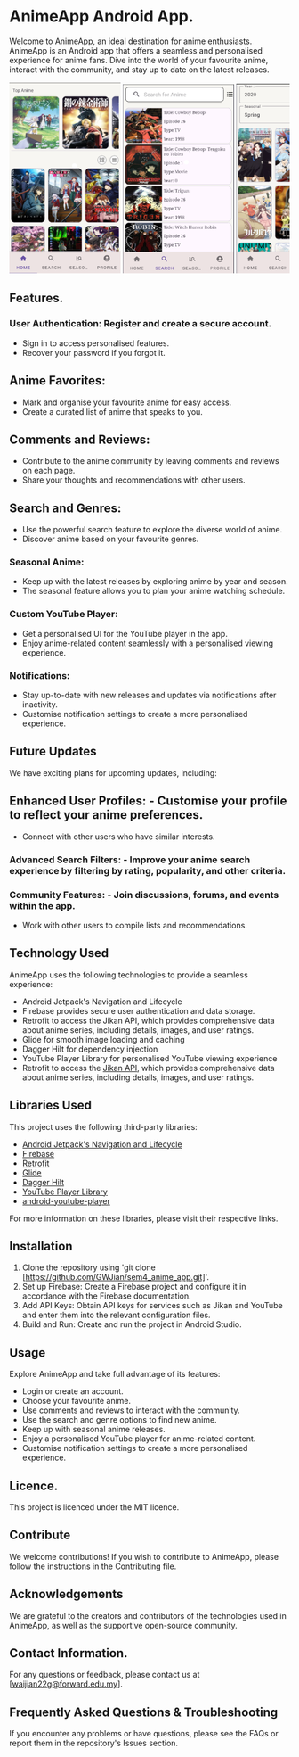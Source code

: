 # AnimeApp Android App.

Welcome to AnimeApp, an ideal destination for anime enthusiasts. AnimeApp is an Android app that offers a seamless and personalised experience for anime fans. Dive into the world of your favourite anime, interact with the community, and stay up to date on the latest releases.

<div style="white-space: nowrap; overflow-x: auto;">
    <img src="./assets/home.png" alt="Home Page" style="width: 200px; height: auto; display: inline-block;">
    <img src="./assets/search.png" alt="Categories Page" style="width: 200px; height: auto; display: inline-block;">
    <img src="assets/seasonal.png" alt="Profile Page" style="width: 200px; height: auto; display: inline-block;">
    <img src="./assets/profile.png" alt="Recipe Details Page" style="width: 200px; height: auto; display: inline-block;">
</div>

## Features.

### User Authentication: Register and create a secure account.
- Sign in to access personalised features.
- Recover your password if you forgot it.

## Anime Favorites:
- Mark and organise your favourite anime for easy access.
- Create a curated list of anime that speaks to you.

## Comments and Reviews:
- Contribute to the anime community by leaving comments and reviews on each page.
- Share your thoughts and recommendations with other users.

## Search and Genres:
- Use the powerful search feature to explore the diverse world of anime.
- Discover anime based on your favourite genres.

### Seasonal Anime:
- Keep up with the latest releases by exploring anime by year and season.
- The seasonal feature allows you to plan your anime watching schedule.

### Custom YouTube Player:
- Get a personalised UI for the YouTube player in the app.
- Enjoy anime-related content seamlessly with a personalised viewing experience.

### Notifications:
- Stay up-to-date with new releases and updates via notifications after inactivity.
- Customise notification settings to create a more personalised experience.

## Future Updates

We have exciting plans for upcoming updates, including:

## Enhanced User Profiles: - Customise your profile to reflect your anime preferences.
- Connect with other users who have similar interests.

### Advanced Search Filters: - Improve your anime search experience by filtering by rating, popularity, and other criteria.

### Community Features: - Join discussions, forums, and events within the app.
- Work with other users to compile lists and recommendations.

## Technology Used

AnimeApp uses the following technologies to provide a seamless experience:

- Android Jetpack's Navigation and Lifecycle
- Firebase provides secure user authentication and data storage.
- Retrofit to access the Jikan API, which provides comprehensive data about anime series, including details, images, and user ratings.
- Glide for smooth image loading and caching
- Dagger Hilt for dependency injection
- YouTube Player Library for personalised YouTube viewing experience
- Retrofit to access the [Jikan API](https://jikan.moe/), which provides comprehensive data about anime series, including details, images, and user ratings.

## Libraries Used

This project uses the following third-party libraries:

- [Android Jetpack's Navigation and Lifecycle](https://developer.android.com/jetpack/androidx/releases/navigation)
- [Firebase](https://firebase.google.com/)
- [Retrofit](https://square.github.io/retrofit/)
- [Glide](https://github.com/bumptech/glide)
- [Dagger Hilt](https://dagger.dev/hilt/)
- [YouTube Player Library](https://developers.google.com/youtube/android/player)
- [android-youtube-player](https://github.com/PierfrancescoSoffritti/android-youtube-player)

For more information on these libraries, please visit their respective links.

## Installation

1. Clone the repository using 'git clone [https://github.com/GWJian/sem4_anime_app.git]'.
2. Set up Firebase: Create a Firebase project and configure it in accordance with the Firebase documentation.
3. Add API Keys: Obtain API keys for services such as Jikan and YouTube and enter them into the relevant configuration files.
4. Build and Run: Create and run the project in Android Studio.

## Usage

Explore AnimeApp and take full advantage of its features:

- Login or create an account.
- Choose your favourite anime.
- Use comments and reviews to interact with the community.
- Use the search and genre options to find new anime.
- Keep up with seasonal anime releases.
- Enjoy a personalised YouTube player for anime-related content.
- Customise notification settings to create a more personalised experience.

## Licence.

This project is licenced under the MIT licence.

## Contribute

We welcome contributions! If you wish to contribute to AnimeApp, please follow the instructions in the Contributing file.

## Acknowledgements

We are grateful to the creators and contributors of the technologies used in AnimeApp, as well as the supportive open-source community.

## Contact Information.

For any questions or feedback, please contact us at [waijian22g@forward.edu.my].

## Frequently Asked Questions & Troubleshooting

If you encounter any problems or have questions, please see the FAQs or report them in the repository's Issues section.
